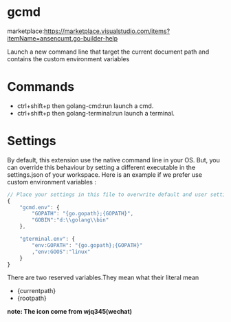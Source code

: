 # gcmd
marketplace:https://marketplace.visualstudio.com/items?itemName=ansencumt.go-builder-help

Launch a new command line that target the current document path and contains the custom environment variables

# Commands
* ctrl+shift+p then golang-cmd:run launch a cmd.
* ctrl+shift+p then golang-terminal:run launch a terminal.

# Settings
By default, this extension use the native command line in your OS. But, you can override this behaviour by setting a different executable in the settings.json of your workspace. Here is an example if we prefer use custom environment variables :
``` javascript
// Place your settings in this file to overwrite default and user settings.
{
    "gcmd.env": {
        "GOPATH": "{go.gopath};{GOPATH}",
        "GOBIN":"d:\\golang\\bin"
    },

    "gterminal.env": {
        "env:GOPATH": "{go.gopath};{GOPATH}"
        ,"env:GOOS":"linux"
    }
}
```
There are two reserved variables.They mean what their literal mean

* {currentpath}
* {rootpath}

__note: The icon come from wjq345(wechat)__